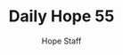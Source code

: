 ---
image: /assets/img/daily-hope-default-artwork.png
title: Daily Hope 55
number: 55
categories:
  - Daily Hope
author: Hope Staff
notes: Daily Hope 55
embed: >-
  EMBED_GOES_HERE
---